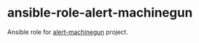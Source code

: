 # ansible-role-alert-machinegun

Ansible role for [alert-machinegun](https://github.com/SourFor/ansible-role-alert-machinegun) project.